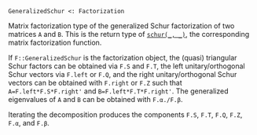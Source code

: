 ```
GeneralizedSchur <: Factorization
```

Matrix factorization type of the generalized Schur factorization of two matrices `A` and `B`. This is the return type of [`schur(_, _)`](@ref), the corresponding matrix factorization function.

If `F::GeneralizedSchur` is the factorization object, the (quasi) triangular Schur factors can be obtained via `F.S` and `F.T`, the left unitary/orthogonal Schur vectors via `F.left` or `F.Q`, and the right unitary/orthogonal Schur vectors can be obtained with `F.right` or `F.Z` such that `A=F.left*F.S*F.right'` and `B=F.left*F.T*F.right'`. The generalized eigenvalues of `A` and `B` can be obtained with `F.α./F.β`.

Iterating the decomposition produces the components `F.S`, `F.T`, `F.Q`, `F.Z`, `F.α`, and `F.β`.
